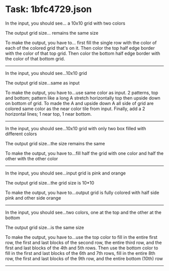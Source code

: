 # Task: 1bfc4729.json

In the input, you should see... a 10x10 grid with two colors

The output grid size... remains the same size

To make the output, you have to... first fill the single row with the color of each of the colored grid that's on it. Then color the top half edge border with the color of that top grid. Then color the bottom half edge border with the color of that bottom grid.

---

In the input, you should see...10x10 grid

The output grid size...same as input

To make the output, you have to...use same color as input. 2 patterns, top and bottom; pattern like a long A stretch horizontally top then upside down on bottom of grid. To made the A and upside down A all side of grid are colored same color as the near color tile from input. Finally, add a 2 horizontal lines; 1 near top, 1 near bottom.

---

In the input, you should see...10x10 grid with only two box filled with different colors

The output grid size...the size remains the same

To make the output, you have to...fill half the grid with one color and half the other with the other color

---

In the input, you should see...input grid is pink and orange

The output grid size...the grid size is 10*10

To make the output, you have to...output grid is fully colored with half side pink and other side orange

---

In the input, you should see...two colors, one at the top and the other at the bottom

The output grid size...is the same size

To make the output, you have to...use the top color to fill in the entire first row, the first and last blocks of the second row, the entire third row, and the first and last blocks of the 4th and 5th rows. Then use the bottom color to fill in the first and last blocks of the 6th and 7th rows, fill in the entire 8th row, the first and last blocks of the 9th row, and the entire bottom (10th) row

---

